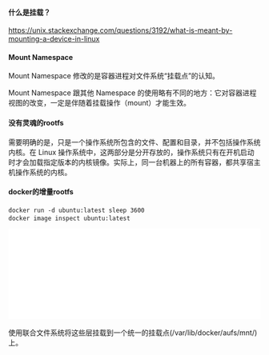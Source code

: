 #### 什么是挂载？

https://unix.stackexchange.com/questions/3192/what-is-meant-by-mounting-a-device-in-linux

#### Mount Namespace

Mount Namespace 修改的是容器进程对文件系统“挂载点”的认知。

Mount Namespace 跟其他 Namespace 的使用略有不同的地方：它对容器进程视图的改变，一定是伴随着挂载操作（mount）才能生效。



#### 没有灵魂的rootfs 

需要明确的是，只是一个操作系统所包含的文件、配置和目录，并不包括操作系统内核。在 Linux 操作系统中，这两部分是分开存放的，操作系统只有在开机启动时才会加载指定版本的内核镜像。实际上，同一台机器上的所有容器，都共享宿主机操作系统的内核。



#### docker的增量rootfs

```shell
docker run -d ubuntu:latest sleep 3600
docker image inspect ubuntu:latest
```

![carbon](https://raw.githubusercontent.com/boatrainlsz/my-image-hosting/main/202203101551993.svg)

使用联合文件系统将这些层挂载到一个统一的挂载点(/var/lib/docker/aufs/mnt/)上。

